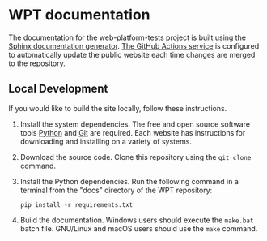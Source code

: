 # WPT documentation

The documentation for the web-platform-tests project is built using [the Sphinx
documentation generator](http://www.sphinx-doc.org). [The GitHub Actions
service](https://github.com/features/actions) is configured to automatically
update the public website each time changes are merged to the repository.

## Local Development

If you would like to build the site locally, follow these instructions.

1. Install the system dependencies. The free and open source software tools
   [Python](https://www.python.org/) and [Git](https://git-scm.com/) are
   required. Each website has instructions for downloading and installing on a
   variety of systems.
2. Download the source code. Clone this repository using the `git clone`
   command.
3. Install the Python dependencies. Run the following command in a terminal
   from the "docs" directory of the WPT repository:

       pip install -r requirements.txt

4. Build the documentation. Windows users should execute the `make.bat` batch
   file. GNU/Linux and macOS users should use the `make` command.
